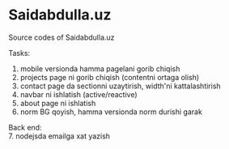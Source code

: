 # Saidabdulla.uz
Source codes of Saidabdulla.uz

Tasks:
1. mobile versionda hamma pagelani gorib chiqish
2. projects page ni gorib chiqish (contentni ortaga olish)
3. contact page da sectionni uzaytirish, width'ni kattalashtirish
4. navbar ni ishlatish (active/reactive)
5. about page ni ishlatish
6. norm BG qoyish, hamma versionda norm durishi garak


Back end:
<br>
7. nodejsda emailga xat yazish
